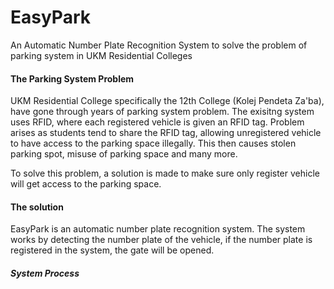 # EasyPark
An Automatic Number Plate Recognition System to solve the problem of parking system in UKM Residential Colleges

#### The Parking System Problem
UKM Residential College specifically the 12th College (Kolej Pendeta Za'ba), have gone through years of parking system problem. The exisitng system uses RFID, where each registered vehicle is given an RFID tag. Problem arises as students tend to share the RFID tag, allowing unregistered vehicle to have access to the parking space illegally. This then causes stolen parking spot, misuse of parking space and many more.

To solve this problem, a solution is made to make sure only register vehicle will get access to the parking space.

#### The solution
EasyPark is an automatic number plate recognition system. The system works by detecting the number plate of the vehicle, if the number plate is registered in the system, the gate will be opened.

##### System Process
